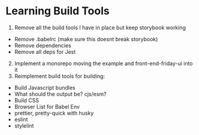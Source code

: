 # Learning Build Tools

1. Remove all the build tools I have in place but keep storybook working
  - Remove .babelrc (make sure this doesnt break storybook)
  - Remove dependencies
  - Remove all deps for Jest
2. Implement a monorepo moving the example and front-end-friday-ui into it
3. Reimplement build tools for building:
  - Build Javascript bundles
  - What should the output be? cjs/esm?
  - Build CSS
  - Browser List for Babel Env
  - prettier, pretty-quick with husky
  - eslint
  - stylelint
